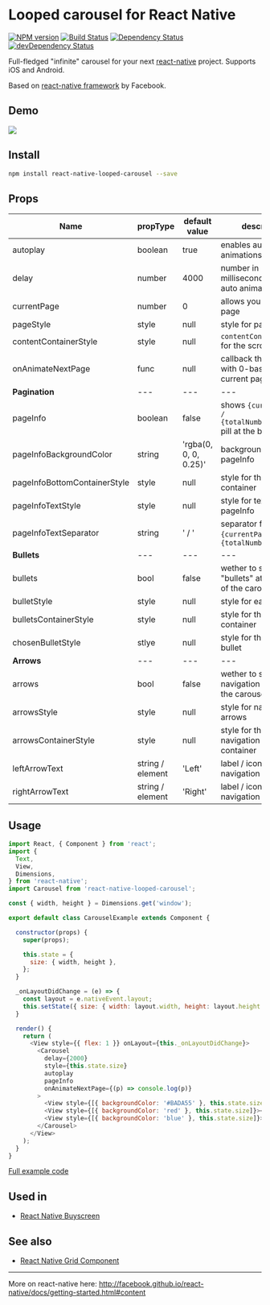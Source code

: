 # Looped carousel for React Native
[![NPM version](http://img.shields.io/npm/v/react-native-looped-carousel.svg?style=flat)](https://www.npmjs.com/package/react-native-looped-carousel)
[![Build Status](https://travis-ci.org/appintheair/react-native-looped-carousel.svg)](https://travis-ci.org/appintheair/react-native-looped-carousel)
[![Dependency Status](https://david-dm.org/appintheair/react-native-looped-carousel.svg)](https://david-dm.org/appintheair/react-native-looped-carousel)
[![devDependency Status](https://david-dm.org/appintheair/react-native-looped-carousel/dev-status.svg)](https://david-dm.org/appintheair/react-native-looped-carousel#info=devDependencies)

Full-fledged "infinite" carousel for your next [react-native](https://github.com/facebook/react-native/) project. Supports iOS and Android.

Based on [react-native framework](https://github.com/facebook/react-native/) by Facebook.

## Demo
![](http://spronin.github.io/img/react.gif)

## Install

```sh
npm install react-native-looped-carousel --save
```

## Props

Name | propType | default value | description
--- | --- | --- | ---
autoplay | boolean | true | enables auto animations
delay | number | 4000 | number in milliseconds between auto animations
currentPage | number | 0 | allows you to set initial page
pageStyle | style | null | style for pages
contentContainerStyle | style | null | `contentContainerStyle` for the scrollView
onAnimateNextPage | func | null | callback that is called with 0-based Id of the current page
**Pagination** | --- | --- | ---
pageInfo | boolean | false | shows `{currentPage} / {totalNumberOfPages}` pill at the bottom
pageInfoBackgroundColor | string | 'rgba(0, 0, 0, 0.25)' | background color for pageInfo
pageInfoBottomContainerStyle | style | null | style for the pageInfo container
pageInfoTextStyle | style | null | style for text in pageInfo
pageInfoTextSeparator | string | ' / ' | separator for `{currentPage}` and `{totalNumberOfPages}`
**Bullets** | --- | --- | ---
bullets | bool | false | wether to show "bullets" at the bottom of the carousel
bulletStyle | style | null | style for each bullet
bulletsContainerStyle | style | null | style for the bullets container
chosenBulletStyle | stlye | null | style for the selected bullet
**Arrows** | --- | --- | ---
arrows | bool | false | wether to show navigation arrows for the carousel
arrowsStyle | style | null | style for navigation arrows
arrowsContainerStyle | style | null | style for the navigation arrows container
leftArrowText | string / element | 'Left' | label / icon for left navigation arrow
rightArrowText | string / element | 'Right' | label / icon for right navigation arrow

## Usage
```js
import React, { Component } from 'react';
import {
  Text,
  View,
  Dimensions,
} from 'react-native';
import Carousel from 'react-native-looped-carousel';

const { width, height } = Dimensions.get('window');

export default class CarouselExample extends Component {

  constructor(props) {
    super(props);

    this.state = {
      size: { width, height },
    };
  }

  _onLayoutDidChange = (e) => {
    const layout = e.nativeEvent.layout;
    this.setState({ size: { width: layout.width, height: layout.height } });
  }

  render() {
    return (
      <View style={{ flex: 1 }} onLayout={this._onLayoutDidChange}>
        <Carousel
          delay={2000}
          style={this.state.size}
          autoplay
          pageInfo
          onAnimateNextPage={(p) => console.log(p)}
        >
          <View style={[{ backgroundColor: '#BADA55' }, this.state.size]}><Text>1</Text></View>
          <View style={[{ backgroundColor: 'red' }, this.state.size]}><Text>2</Text></View>
          <View style={[{ backgroundColor: 'blue' }, this.state.size]}><Text>3</Text></View>
        </Carousel>
      </View>
    );
  }
}
```

[Full example code](Examples/Simple)

## Used in
 - [React Native Buyscreen](https://github.com/appintheair/react-native-buyscreen)

## See also
 - [React Native Grid Component](https://github.com/phil-r/react-native-grid-component)

----

More on react-native here: http://facebook.github.io/react-native/docs/getting-started.html#content
